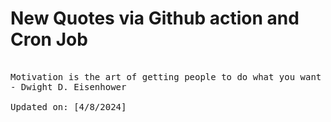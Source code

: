 # New Quotes via Github action and Cron Job

<pre>
<!-- #quote -->
Motivation is the art of getting people to do what you want them to do because they want to do it.
- Dwight D. Eisenhower

Updated on: [4/8/2024]
<!-- #quoteEnd -->
</pre>
